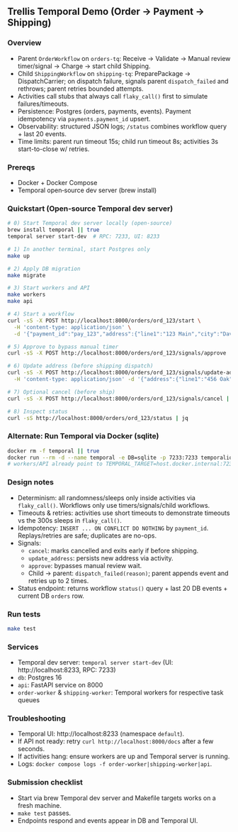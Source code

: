 ## Trellis Temporal Demo (Order → Payment → Shipping)

### Overview

- Parent `OrderWorkflow` on `orders-tq`: Receive → Validate → Manual review timer/signal → Charge → start child Shipping.
- Child `ShippingWorkflow` on `shipping-tq`: PreparePackage → DispatchCarrier; on dispatch failure, signals parent `dispatch_failed` and rethrows; parent retries bounded attempts.
- Activities call stubs that always call `flaky_call()` first to simulate failures/timeouts.
- Persistence: Postgres (orders, payments, events). Payment idempotency via `payments.payment_id` upsert.
- Observability: structured JSON logs; `/status` combines workflow query + last 20 events.
- Time limits: parent run timeout 15s; child run timeout 8s; activities 3s start-to-close w/ retries.

### Prereqs

- Docker + Docker Compose
- Temporal open‑source dev server (brew install)

### Quickstart (Open‑source Temporal dev server)

```bash
# 0) Start Temporal dev server locally (open‑source)
brew install temporal || true
temporal server start-dev  # RPC: 7233, UI: 8233

# 1) In another terminal, start Postgres only
make up

# 2) Apply DB migration
make migrate

# 3) Start workers and API
make workers
make api

# 4) Start a workflow
curl -sS -X POST http://localhost:8000/orders/ord_123/start \
  -H 'content-type: application/json' \
  -d '{"payment_id":"pay_123","address":{"line1":"123 Main","city":"Davis"}}' | jq

# 5) Approve to bypass manual timer
curl -sS -X POST http://localhost:8000/orders/ord_123/signals/approve | jq

# 6) Update address (before shipping dispatch)
curl -sS -X POST http://localhost:8000/orders/ord_123/signals/update-address \
  -H 'content-type: application/json' -d '{"address":{"line1":"456 Oak"}}' | jq

# 7) Optional cancel (before ship)
curl -sS -X POST http://localhost:8000/orders/ord_123/signals/cancel | jq

# 8) Inspect status
curl -sS http://localhost:8000/orders/ord_123/status | jq
```

### Alternate: Run Temporal via Docker (sqlite)

```bash
docker rm -f temporal || true
docker run --rm -d --name temporal -e DB=sqlite -p 7233:7233 temporalio/auto-setup
# workers/API already point to TEMPORAL_TARGET=host.docker.internal:7233
```

### Design notes

- Determinism: all randomness/sleeps only inside activities via `flaky_call()`. Workflows only use timers/signals/child workflows.
- Timeouts & retries: activities use short timeouts to demonstrate timeouts vs the 300s sleeps in `flaky_call()`.
- Idempotency: `INSERT ... ON CONFLICT DO NOTHING` by `payment_id`. Replays/retries are safe; duplicates are no-ops.
- Signals:
  - `cancel`: marks cancelled and exits early if before shipping.
  - `update_address`: persists new address via activity.
  - `approve`: bypasses manual review wait.
  - Child → parent: `dispatch_failed(reason)`; parent appends event and retries up to 2 times.
- Status endpoint: returns workflow `status()` query + last 20 DB events + current DB `orders` row.

### Run tests

```bash
make test
```

### Services

- Temporal dev server: `temporal server start-dev` (UI: http://localhost:8233, RPC: 7233)
- `db`: Postgres 16
- `api`: FastAPI service on 8000
- `order-worker` & `shipping-worker`: Temporal workers for respective task queues

### Troubleshooting

- Temporal UI: http://localhost:8233 (namespace `default`).
- If API not ready: retry `curl http://localhost:8000/docs` after a few seconds.
- If activities hang: ensure workers are up and Temporal server is running.
- Logs: `docker compose logs -f order-worker|shipping-worker|api`.

### Submission checklist

- Start via brew Temporal dev server and Makefile targets works on a fresh machine.
- `make test` passes.
- Endpoints respond and events appear in DB and Temporal UI.

